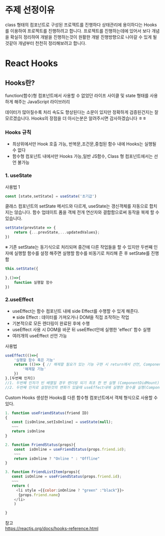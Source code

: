 
# 주제 선정이유
   class 형태의 컴포넌트로 구성된 프로젝트를 진행하다 상태관리에 용이하다는 Hooks를 이용하여 프로젝트를 진행하려고 합니다. 프로젝트를 진행하는데에 있어서 보다 개념을 확실히 정리하여 개발을 진행하는것이 원활한 개발 진행방향으로 나아갈 수 있게 될 것같아 개념부터 천천히 정리해보려고 합니다.


# React Hooks 

## Hooks란?
  function(함수)형 컴포넌트에서 사용할 수 없었던 라이프 사이클 및 state 형태를 사용하게 해주는 JavaScript 라이브러리
  
  데이터가 많아질수록 처리 속도도 향상된다는 소문이 있지만 정확하게 검증된건지는 잘 모르겠습니다.
  Hooks의 장점을 더 아시는분은 알려주시면 감사하겠습니다 ㅎㅎ
  
### Hooks 규칙
- 최상위에서만 Hook 호출 가능, 반복문,조건문,중첩된 함수 내에 Hooks는 실행될 수 없다
- 함수형 컴포넌트 내에서만 Hooks 가능,일반 JS함수, Class 형 컴포넌트에서는 선언 불가능


### 1. useState

사용법 1
``` javascript
const [state,setState] = useState('초기값')
```

클래스 컴포넌트의 setState 메서드와 다르게, useState는 갱신객체를 자동으로 합치지는 않습니다.
함수 업데이트 폼을 객체 전개 연산자와 결합함으로써 동작을 복제 할 수 있습니다.  
``` javascript
setState(prevState => {
    return {...prevState,...updatedValues};
})
```

※
기존 setState는 동기식으로 처리되며 중간에 다른 작업들을 할 수 있지만 두번째 인자에 실행할 함수를 설정
해주면 실행할 함수를 비동기로 처리해 준 후 setState를 진행함
``` javascript
this.setState({
    
},()=>{
    function 실행할 함수
}) 
```

### 2.useEffect
- useEffect는 함수 컴포넌트 내에 side Effect를 수행할 수 있게 해준다.<br/>
※ side Effect : 데이터를 가져오거나 DOM을 직접 조작하는 작업
- 기본적으로 모든 렌더링이 완료된 후에 수행
- useEffect 사용 시 DOM을 바꾼 뒤 useEffect안에 실행한 'effect' 함수 실행 
- 여러개의 useEffect 선언 가능
  
사용법
``` javascript
useEffect(()=>{
    '실행할 함수 혹은 기능'
    return (()=> { // 해제할 필요가 있는 기능 구현 시 return에서 선언, ComponentDidUnmount 역할
        '해제할 기능' 
    })
},[두번째 인자])
//1. 두번째 인자가 빈 배열일 경우 렌더링 되기 최초 한 번 실행 (ComponentDidMount)
//2. 두번째 인자로 설정된것의 변화가 있을때 useEffect내에 실행한 함수를 실행(ComponentDidUpdate)
```

Custom Hooks
생성한 Hooks를 다른 함수형 컴포넌트에서 객체 형식으로 사용할 수 있다.
``` javascript
1. function useFriendStatus(friend ID)
{
   const [isOnline,setIsOnline] = useState(null);
   ~~~
   return isOnline
}

2. function FriendStatus(props){
    const  isOnline = useFriendStatus(props.friend.id);
    ~~~
    return isOnline ? "Online " : "Offline"
}

3. function FriendListItem(props){
   const isOnline = useFriendStatus(props.friend.id);
   ~~~
   return (
     <li style ={{color:inOnline ? "green" :"black"}}>
      {props.friend.name} 
    </li>
    )

}
```
참고 <br/>
https://reactjs.org/docs/hooks-reference.html 
